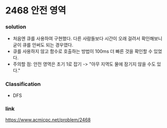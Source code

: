 # 2468 안전 영역

### solution
* 처음엔 큐를 사용하여 구현했다. 다른 사람들보다 시간이 오래 걸려서 확인해보니 굳이 큐를 안써도 되는 경우였다.
* 큐를 사용하지 않고 함수로 호출하는 방법이 100ms 더 빠른 것을 확인할 수 있었다.
* 주의할 점: 안전 영역은 초기 1로 잡기 -> "아무 지역도 물에 잠기지 않을 수도 있다."

### Classification
* DFS

### link
https://www.acmicpc.net/problem/2468
